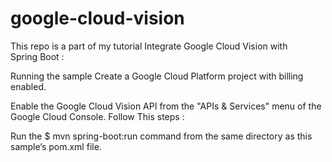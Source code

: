 # google-cloud-vision
This repo is a part of my tutorial Integrate Google Cloud Vision with Spring Boot :

Running the sample
Create a Google Cloud Platform project with billing enabled.

Enable the Google Cloud Vision API from the "APIs & Services" menu of the Google Cloud Console.
Follow This steps :

Run the $ mvn spring-boot:run command from the same directory as this sample’s pom.xml file.


